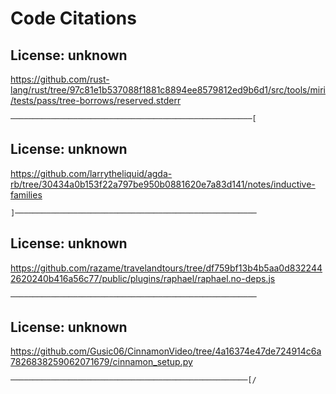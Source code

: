 # Code Citations

## License: unknown
https://github.com/rust-lang/rust/tree/97c81e1b537088f1881c8894ee8579812ed9b6d1/src/tools/miri/tests/pass/tree-borrows/reserved.stderr

```
──────────────────────────────────────────────────────[
```


## License: unknown
https://github.com/larrytheliquid/agda-rb/tree/30434a0b153f22a797be950b0881620e7a83d141/notes/inductive-families

```
]──────────────────────────────────────────────────────
```


## License: unknown
https://github.com/razame/travelandtours/tree/df759bf13b4b5aa0d8322442620240b416a56c77/public/plugins/raphael/raphael.no-deps.js

```
───────────────────────────────────────────────────────
```


## License: unknown
https://github.com/Gusic06/CinnamonVideo/tree/4a16374e47de724914c6a7826838259062071679/cinnamon_setup.py

```
─────────────────────────────────────────────────────[/
```

